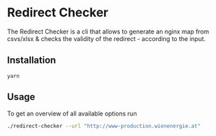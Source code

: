 # Redirect Checker

The Redirect Checker is a cli that allows to generate an nginx map from csvs/xlsx & checks the validity of the redirect - according to the input. 

## Installation 

`yarn`

## Usage

To get an overview of all available options run 

```bash
./redirect-checker --url "http://www-production.wienenergie.at"
```
